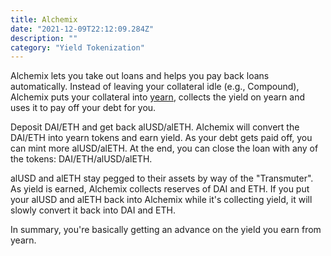 ```yaml
---
title: Alchemix
date: "2021-12-09T22:12:09.284Z"
description: ""
category: "Yield Tokenization"
---
```


Alchemix lets you take out loans and helps you pay back loans automatically. Instead of leaving your collateral idle (e.g., Compound), Alchemix puts your collateral into [yearn](/yearn/), collects the yield on yearn and uses it to pay off your debt for you.

Deposit DAI/ETH and get back alUSD/alETH. Alchemix will convert the DAI/ETH into yearn tokens and earn yield. As your debt gets paid off, you can mint more alUSD/alETH. At the end, you can close the loan with any of the tokens: DAI/ETH/alUSD/alETH.

alUSD and alETH stay pegged to their assets by way of the "Transmuter". As yield is earned, Alchemix collects reserves of DAI and ETH. If you put your alUSD and alETH back into Alchemix while it's collecting yield, it will slowly convert it back into DAI and ETH. 

In summary, you're basically getting an advance on the yield you earn from yearn.